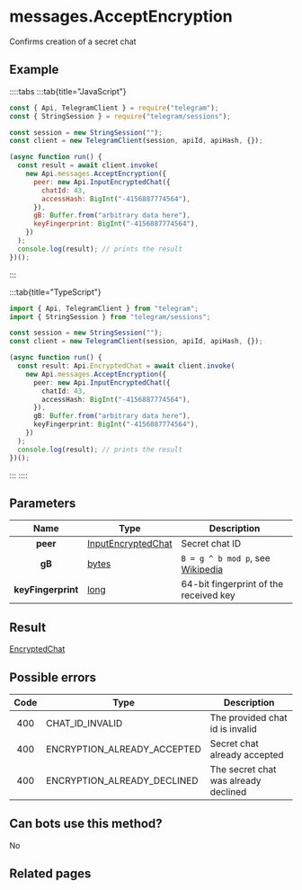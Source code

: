 # messages.AcceptEncryption

Confirms creation of a secret chat

## Example

::::tabs
:::tab{title="JavaScript"}

```js
const { Api, TelegramClient } = require("telegram");
const { StringSession } = require("telegram/sessions");

const session = new StringSession("");
const client = new TelegramClient(session, apiId, apiHash, {});

(async function run() {
  const result = await client.invoke(
    new Api.messages.AcceptEncryption({
      peer: new Api.InputEncryptedChat({
        chatId: 43,
        accessHash: BigInt("-4156887774564"),
      }),
      gB: Buffer.from("arbitrary data here"),
      keyFingerprint: BigInt("-4156887774564"),
    })
  );
  console.log(result); // prints the result
})();
```

:::

:::tab{title="TypeScript"}

```ts
import { Api, TelegramClient } from "telegram";
import { StringSession } from "telegram/sessions";

const session = new StringSession("");
const client = new TelegramClient(session, apiId, apiHash, {});

(async function run() {
  const result: Api.EncryptedChat = await client.invoke(
    new Api.messages.AcceptEncryption({
      peer: new Api.InputEncryptedChat({
        chatId: 43,
        accessHash: BigInt("-4156887774564"),
      }),
      gB: Buffer.from("arbitrary data here"),
      keyFingerprint: BigInt("-4156887774564"),
    })
  );
  console.log(result); // prints the result
})();
```

:::
::::

## Parameters

|        Name        | Type                                                                    | Description                                                                                           |
| :----------------: | ----------------------------------------------------------------------- | ----------------------------------------------------------------------------------------------------- |
|      **peer**      | [InputEncryptedChat](https://core.telegram.org/type/InputEncryptedChat) | Secret chat ID                                                                                        |
|       **gB**       | [bytes](https://core.telegram.org/type/bytes)                           | `B = g ^ b mod p`, see [Wikipedia](https://en.wikipedia.org/wiki/Diffie%E2%80%93Hellman_key_exchange) |
| **keyFingerprint** | [long](https://core.telegram.org/type/long)                             | 64-bit fingerprint of the received key                                                                |

## Result

[EncryptedChat](https://core.telegram.org/type/EncryptedChat)

## Possible errors

| Code | Type                        | Description                          |
| :--: | --------------------------- | ------------------------------------ |
| 400  | CHAT_ID_INVALID             | The provided chat id is invalid      |
| 400  | ENCRYPTION_ALREADY_ACCEPTED | Secret chat already accepted         |
| 400  | ENCRYPTION_ALREADY_DECLINED | The secret chat was already declined |

## Can bots use this method?

No

## Related pages
